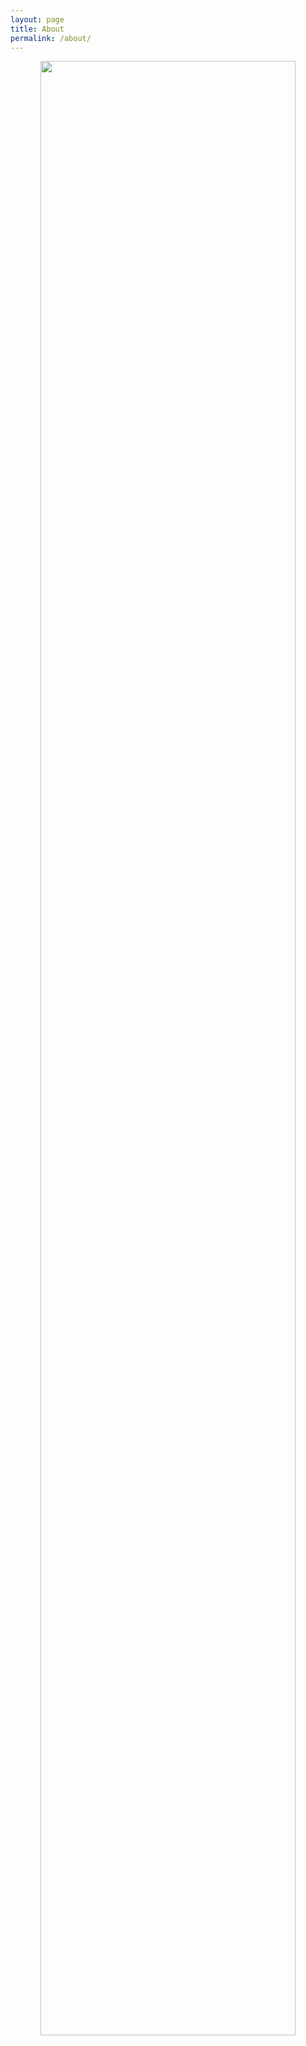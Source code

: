 ```yaml
---
layout: page
title: About
permalink: /about/
---
```

<center>
    <img src="http://fairyrong.github.io/static/img/樊融-前端开发-北京.jpg" width="90%"></img>
</center>
